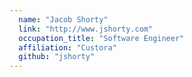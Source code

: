 ```yaml
---
  name: "Jacob Shorty"
  link: "http://www.jshorty.com"
  occupation_title: "Software Engineer"
  affiliation: "Custora"
  github: "jshorty"
---
```

